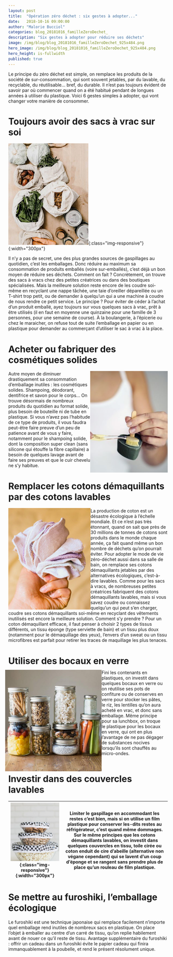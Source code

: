```yaml
---
layout: post
title:  "Opération zéro déchet : six gestes à adopter..."
date:   2018-10-16 09:00:00
author: "Malorie Bucciol"
categories: blog_20181016_familleZeroDechet_
description: "Six gestes à adopter pour réduire ses déchets"
image: /img/blog/blog_20181016_familleZeroDechet_925x484.png
hero_image: /img/blog/blog_20181016_familleZeroDechet_925x484.png
hero_height: is-fullwidth
published: true
---
```


Le principe du zéro déchet est simple, on remplace les produits de la société de sur-consommation, qui sont souvent jetables, par du lavable, du recyclable, du réutilisable… bref, du durable. Il n’est pas toujours évident de savoir par où commencer quand on a été habitué pendant de longues années à utiliser du plastique. Voici 6 gestes simples à adopter, qui vont changer votre manière de consommer.

# Toujours avoir des sacs à vrac sur soi 


![zeroDechet1](/img/blog/blog_20181016_familleZeroDechet_1.png){:class="img-responsive"}{:width="300px"} 

Il n’y a pas de secret, une des plus grandes sources de gaspillages au quotidien, c’est les emballages. Donc réduire au maximum sa consommation de produits emballés (voire sur-emballés), c’est déjà un bon moyen de réduire ses déchets. Comment on fait ? Concrètement, on trouve des sacs à vracs chez des petites créatrices ou dans des boutiques spécialisées. Mais la meilleure solution reste encore de les coudre soi-même en recyclant une nappe tâchée, une taie d’oreiller dépareillée ou un T-shirt trop petit, ou de demander à quelqu’un qui a une machine à coudre de nous rendre ce petit service. Le principe ? Pour éviter de céder à l’achat d’un produit emballé, ayez toujours sur vous quelques sacs à vrac, prêt à être utilisés (il en faut en moyenne une quinzaine pour une famille de 3 personnes, pour une semaine de course). À la boulangerie, à l’épicerie ou chez le maraicher, on refuse tout de suite l’emballage en papier ou en plastique pour demander au commerçant d’utiliser le sac à vrac à la place.  

# Acheter ou fabriquer des cosmétiques solides

<img style="float: right;" src="/img/blog/blog_20181016_familleZeroDechet_2.png">
Autre moyen de diminuer drastiquement sa consommation d’emballage inutiles : les cosmétiques solides. Shampoing, déodorant, dentifrice et savon pour le corps… On trouve désormais de nombreux produits du quotidien au format solide, plus besoin de bouteille ni de tube en plastique. Si vous n’avez pas l’habitude de ce type de produits, il vous faudra peut-être faire preuve d’un peu de patience avant de vous y faire, notamment pour le shampoing solide, dont la composition super clean (sans silicone qui étouffe la fibre capillaire) a besoin de quelques lavage avant de faire ses preuves et que le cuir chevelu ne s’y habitue.

# Remplacer les cotons démaquillants par des cotons lavables

<img style="float: left;" src="/img/blog/blog_20181016_familleZeroDechet_3.png">
La production de coton est un désastre écologique à l’échelle mondiale. Et ce n’est pas très étonnant, quand on sait que près de 30 millions de tonnes de cotons sont produits dans le monde chaque année, ça fait quand même un bon nombre de déchets qu’on pourrait éviter. Pour adopter le mode de vie zéro-déchet aussi dans sa salle de bain, on remplace ses cotons démaquillants jetables par des alternatives écologiques, c’est-à-dire lavables. Comme  pour les sacs à vracs, de nombreuses petites créatrices fabriquent des cotons démaquillants lavables, mais si vous savez coudre ou connaissez quelqu’un qui peut s’en charger, coudre ses cotons démaquillants soi-même en recyclant des vêtements inutilisés est encore la meilleure solution. Comment s’y prendre ? Pour un coton démaquillant efficace, il faut penser à choisir 2 types de tissus différents, un tissu éponge (type serviette de bain) et un tissu plus doux (notamment pour le démaquillage des yeux), l’envers d’un sweat ou un tissu microfibres est parfait pour retirer les traces de maquillage les plus tenaces. 

# Utiliser des bocaux en verre

<div style= "float:left; position: relative; right: 10px; top: -7px;">
<img style="float: left;" src="/img/blog/blog_20181016_familleZeroDechet_4.png">
Fini les contenants en plastiques, on investit dans quelques bocaux en verre ou on réutilise ses pots de confiture ou de conserves en verre pour stocker les pâtes, le riz, les lentilles qu’on aura acheté en vrac, et donc sans emballage. Même principe pour sa lunchbox, on troque le plastique pour les bocaux en verre, qui ont en plus l’avantage de ne pas dégager de substances nocives lorsqu’ils sont chauffés au micro-ondes.
</div>
 
# Investir dans des couvercles lavables

| ![zeroDechet1](/img/blog/blog_20181016_familleZeroDechet_5.png){:class="img-responsive"}{:width="300px"} | Limiter le gaspillage en accommodant les restes c’est bien, mais si on utilise un film plastique pour conserver les-dits restes au réfrigérateur, c’est quand même dommages. Sur le même principes que les cotons démaquillants lavables, on investit dans quelques couvercles en tissu, toile cirée ou coton enduit de cire d’abeille (alternative non végane cependant) qui se lavent d’un coup d’éponge et se rangent sans prendre plus de place qu’un rouleau de film plastique. |
| --- | --- |
 
# Se mettre au furoshiki, l’emballage écologique

Le furoshiki est une technique japonaise qui remplace facilement n’importe quel emballage rend inutiles de nombreux sacs en plastique. On place l’objet à emballer au centre d’un carré de tissu, qu’on replie habilement avant de nouer ce qu’il reste de tissu. Avantage supplémentaire du furoshiki : offrir un cadeau dans un furoshiki évite le papier cadeau qui finira immanquablement à la poubelle, et rend le présent résolument unique.

